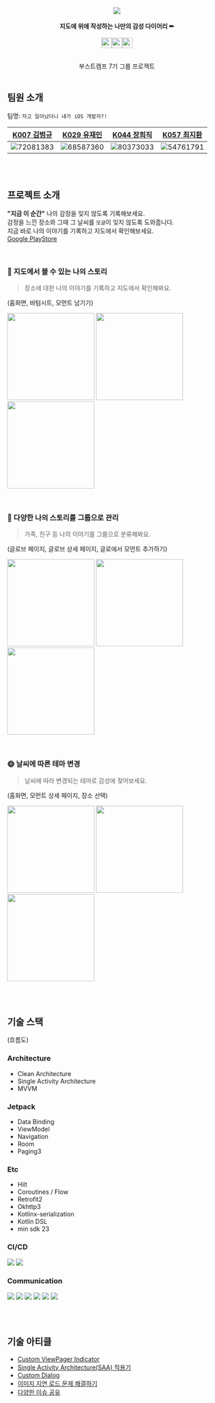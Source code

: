 <div align="center">
  <img src="https://user-images.githubusercontent.com/68587360/206980008-654a7bc6-1a29-4ffa-8f94-61a5b7248b72.png"><br><br>
  <b>지도에 위에 작성하는 나만의 감성 다이어리 ✏</b><br><br>
  <img src="https://user-images.githubusercontent.com/68587360/206981369-05cdb4c4-dba1-42f0-a3e4-3a63bd7ac9a3.png" width="24px"><img src="https://user-images.githubusercontent.com/68587360/206981366-4484ee03-f8d4-48d2-82f5-e5f710148a41.png" width="24px"><img src="https://user-images.githubusercontent.com/68587360/206981361-012c51ef-ec58-4556-abb1-67b335cb866e.png" width="24px"><br><br>

  부스트캠프 7기 그룹 프로젝트<br><br>
</div>

## 팀원 소개
팀명: `자고 일어났더니 내가 iOS 개발자?!`

| [K007 김범규](https://github.com/BBongKim) |                                     [K029 유재민](https://github.com/jaemin-Yoo)                                      | [K044 장희직](https://github.com/jhg3410) | [K057 최지환](https://github.com/Choe-Ji-Hwan) |
|:-------------------------:|:------------------------------------------------------------------------------------------------------------------:|:------------------------------------:|:-------------------------------------------:|
|![72081383](https://user-images.githubusercontent.com/54761791/203878260-8e1af9b6-f936-41e4-aca9-60fb24a9c5df.jpg)| ![68587360](https://user-images.githubusercontent.com/54761791/203878259-eecfca4a-8a9d-4a51-b7d2-7f646015e0c9.jpg) |![80373033](https://user-images.githubusercontent.com/54761791/203878261-929b4135-6997-4fd9-a0b1-4455e0b472b9.jpg) |![54761791](https://user-images.githubusercontent.com/54761791/203878258-d54d5d61-8e79-426a-a1f0-bed03f86b24b.jpg)                                    |

<br><br>

## 프로젝트 소개
**"지금 이 순간"** 나의 감정을 잊지 않도록 기록해보세요.  
감정을 느낀 장소와 그때 그 날씨를 `모글`이 잊지 않도록 도와줍니다.  
지금 바로 나의 이야기를 기록하고 지도에서 확인해보세요.  
[Google PlayStore](https://play.google.com/store/apps/details?id=com.wakeup.mogle)

<br>

### 📙 지도에서 볼 수 있는 나의 스토리
> 장소에 대한 나의 이야기를 기록하고 지도에서 확인해봐요.

(홈화면, 바텀시트, 모먼트 남기기)

<img src="https://user-images.githubusercontent.com/68587360/206983300-86d609ac-6bab-40a3-b2cd-2640299b6b75.png" width="200"> <img src="https://user-images.githubusercontent.com/68587360/206983300-86d609ac-6bab-40a3-b2cd-2640299b6b75.png" width="200"> <img src="https://user-images.githubusercontent.com/68587360/206983300-86d609ac-6bab-40a3-b2cd-2640299b6b75.png" width="200">

<br>

### 🔖 다양한 나의 스토리를 그룹으로 관리
> 가족, 친구 등 나의 이야기를 그룹으로 분류해봐요.

(글로브 페이지, 글로브 상세 페이지, 글로에서 모먼트 추가하기)

<img src="https://user-images.githubusercontent.com/68587360/206983300-86d609ac-6bab-40a3-b2cd-2640299b6b75.png" width="200"> <img src="https://user-images.githubusercontent.com/68587360/206983300-86d609ac-6bab-40a3-b2cd-2640299b6b75.png" width="200"> <img src="https://user-images.githubusercontent.com/68587360/206983300-86d609ac-6bab-40a3-b2cd-2640299b6b75.png" width="200">

<br>

### 🌞 날씨에 따른 테마 변경  
> 날씨에 따라 변경되는 테마로 감성에 젖어보세요.

(홈화면, 모먼트 상세 페이지, 장소 선택)

<img src="https://user-images.githubusercontent.com/68587360/206983300-86d609ac-6bab-40a3-b2cd-2640299b6b75.png" width="200"> <img src="https://user-images.githubusercontent.com/68587360/206983300-86d609ac-6bab-40a3-b2cd-2640299b6b75.png" width="200"> <img src="https://user-images.githubusercontent.com/68587360/206983300-86d609ac-6bab-40a3-b2cd-2640299b6b75.png" width="200">

<br><br>

## 기술 스택
(흐름도)
### Architecture
- Clean Architecture
- Single Activity Architecture
- MVVM

### Jetpack
- Data Binding
- ViewModel
- Navigation
- Room
- Paging3 

### Etc
- Hilt 
- Coroutines / Flow
- Retrofit2
- Okhttp3
- Kotlinx-serialization
- Kotlin DSL
- min sdk 23

### CI/CD

![](https://img.shields.io/badge/-Github_Actions-%23181717?style=flat-square&logo=Github&logoColor=white)
![](https://img.shields.io/badge/-Firebase_App_Distribution-%23F05032?style=flat-square&logo=FireBase&logoColor=white)

### Communication
![](https://img.shields.io/badge/-git-%23F05032?style=flat-square&logo=git&logoColor=white) ![](https://img.shields.io/badge/-Github-%23181717?style=flat-square&logo=Github&logoColor=white) ![](https://img.shields.io/badge/-Notion-%23000000?style=flat-square&logo=notion&logoColor=white) ![](https://img.shields.io/badge/-Slack-%234A154B?style=flat-square&logo=slack&logoColor=white) ![](https://img.shields.io/badge/-Zoom-%232D8CFF?style=flat-square&logo=zoom&logoColor=white) ![](https://img.shields.io/badge/-Figma-%23F24E1E?style=flat-square&logo=figma&logoColor=white)

<br><br>

## 기술 아티클

- [Custom ViewPager Indicator](https://boostcamp-wm.notion.site/Custom-ViewPager-Indicator-ed2572f42c574908a852254584c00298)  
- [Single Activity Architecture(SAA) 적용기](https://boostcamp-wm.notion.site/Single-Activity-Architecture-SAA-14bf6d886fe04339b7b5ad27cd54d42e)  
- [Custom Dialog](https://boostcamp-wm.notion.site/Custom-Dialog-61fb91ad2a784f3da2b7f7b0f8bd4f96)  
- [이미지 지연 로드 문제 해결하기](https://boostcamp-wm.notion.site/baec3a54a8124361bc085fb511986255)  
- [다양한 이슈 공유](https://scientific-petunia-d2d.notion.site/126b704f0d5c423c98fdd245ba9a2ec8?v=c2f8ffeb7c884812ad7f62ef8f7f8871)
